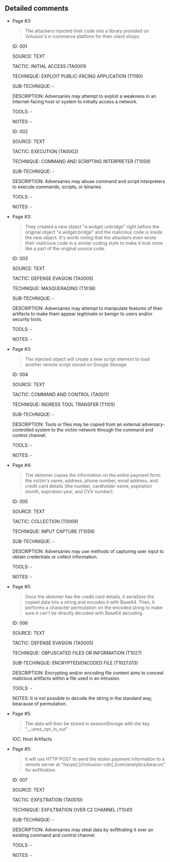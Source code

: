 ## Detailed comments

 * Page #3:
   > The attackers injected their code into a library provided on Volusion's e-commerce platform for their client shops.

   ID: 001

   SOURCE: TEXT

   TACTIC: INITIAL ACCESS (TA0001)

   TECHNIQUE: EXPLOIT PUBLIC-FACING APPLICATION (T1190)

   SUB-TECHNIQUE: -

   DESCRIPTION: Adversaries may attempt to exploit a weakness in an Internet-facing host or system to initially access a network.

   TOOLS: -

   NOTES: -

   ID: 002

   SOURCE: TEXT

   TACTIC: EXECUTION (TA0002)

   TECHNIQUE: COMMAND AND SCRIPTING INTERPRETER (T1059)

   SUB-TECHNIQUE: -

   DESCRIPTION: Adversaries may abuse command and script interpreters to execute commands, scripts, or binaries.

   TOOLS: -

   NOTES: -

 * Page #3:
   > They created a new object "e.widget.unbridge" right before the original object "e.widget.bridge" and the malicious code is inside the new object. It's worth noting that the attackers even wrote their malicious code in a similar coding style to make it look more like a part of the original source code.

   ID: 003

   SOURCE: TEXT

   TACTIC: DEFENSE EVASION (TA0005)

   TECHNIQUE: MASQUERADING (T1036)

   SUB-TECHNIQUE: -

   DESCRIPTION: Adversaries may attempt to manipulate features of their artifacts to make them appear legitimate or benign to users and/or security tools.

   TOOLS: -

   NOTES: -

 * Page #3:
   > The injected object will create a new script element to load another remote script stored on Google Storage.

   ID: 004

   SOURCE: TEXT

   TACTIC: COMMAND AND CONTROL (TA0011)

   TECHNIQUE: INGRESS TOOL TRANSFER (T1105)

   SUB-TECHNIQUE: -

   DESCRIPTION: Tools or files may be copied from an external adversary-controlled system to the victim network through the command and control channel.

   TOOLS: -

   NOTES: -

 * Page #4:
   > The skimmer copies the information on the entire payment form: the victim's name, address, phone number, email address, and credit card details (the number, cardholder name, expiration month, expiration year, and CVV number).

   ID: 005

   SOURCE: TEXT

   TACTIC: COLLECTION (T0009)

   TECHNIQUE: INPUT CAPTURE (T1056)

   SUB-TECHNIQUE: -

   DESCRIPTION: Adversaries may use methods of capturing user input to obtain credentials or collect information. 

   TOOLS: -

   NOTES: -

 * Page #5:
   > Once the skimmer has the credit card details, it serializes the copied data into a string and encodes it with Base64. Then, it performs a character permutation on the encoded string to make sure it can't be directly decoded with Base64 decoding.

   ID: 006

   SOURCE: TEXT

   TACTIC: DEFENSE EVASION (TA0005)

   TECHNIQUE: OBFUSCATED FILES OR INFORMATION (T1027)

   SUB-TECHINQUE: ENCRYPTED/ENCODED FILE (T1027.013)

   DESCRIPTION: Encrypting and/or encoding file content aims to conceal malicious artifacts within a file used in an intrusion.

   TOOLS: -

   NOTES: It is not possible to decode the string in the standard way, beacause of permutation.

 * Page #5:
   > The data will then be stored in sessionStorage with the key "__utmz_opt_in_out"

   IOC: Host Artifacts

 * Page #5:
   > it will use HTTP POST to send the stolen payment information to a remote server at "hxxps[:]//volusion-cdn[.]com/analytics/beacon" for exfiltration.

   ID: 007

   SOURCE: TEXT

   TACTIC: EXFILTRATION (TA0010)

   TECHNIQUE: EXFILTRATION OVER C2 CHANNEL (T1041)

   SUB-TECHNIQUE: -

   DESCRIPTION: Adversaries may steal data by exfiltrating it over an existing command and control channel.

   TOOLS: -

   NOTES: -

